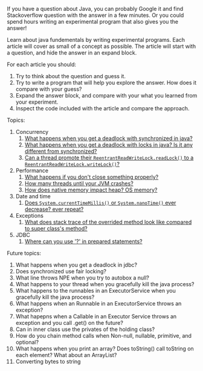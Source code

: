 If you have a question about Java, you can probably Google it and find Stackoverflow question with the answer in a few minutes.
Or you could spend hours writing an experimental program that also gives you the answer!

Learn about java fundementals by writing experimental programs.
Each article will cover as small of a concept as possible.
The article will start with a question, and hide the answer in an expand block.

For each article you should:

1. Try to think about the question and guess it.
2. Try to write a program that will help you explore the answer. How does it
   compare with your guess?
3. Expand the answer block, and compare with your what you learned from your
   experiment.
4. Inspect the code included with the article and compare the approach.


Topics:

1. Concurrency
    1. [What happens when you get a deadlock with synchronized in java?](deadlock_synchronized/README.md)
    1. [What happens when you get a deadlock with locks in java? Is it any different from synchronized?](deadlock_lock/README.md)
    1. [Can a thread promote their `ReentrantReadWriteLock.readLock()` to a `ReentrantReadWriteLock.writeLock()`?](read_write_lock_promotion/README.md)
5. Performance
    1. [What happens if you don't close something properly?](resource_leaks/README.md)
    1. [How many threads until your JVM crashes?](native_memory_impact/README.md)
    1. [How does native memory impact heap? OS memory?](create_threads_until_crash/README.md)
2. Date and time
    1. [Does `System.currentTimeMillis()` or `System.nanoTime()` ever decrease? ever repeat?](millis_nanos_repeat_or_decrease/README.md)
3. Exceptions
    1. [What does stack trace of the overrided method look like compared to super class's method?](stack_trace_super_sub_classes/README.md)
4. JDBC
    1. [Where can you use '?' in prepared statements?](prepared_statement_limits/README.md)

Future topics:

1. What happens when you get a deadlock in jdbc?
1. Does synchronized use fair locking?
1. What line throws NPE when you try to autobox a null?
1. What happens to your thread when you gracefully kill the java process?
1. What happens to the runnables in an ExecutorService when you gracefully kill the java process?
1. What happens when an Runnable in an ExecutorService throws an exception?
1. What hapepns when a Callable in an Executor Service throws an exception and
   you call .get() on the future?
1. Can in inner class use the privates of the holding class?
1. How do you chain method calls when Non-null, nullable, primitive, and
   optional?
1. What happens when you print an array? Does toString() call toString on each
    element? What about an ArrayList?
1. Converting bytes to string
